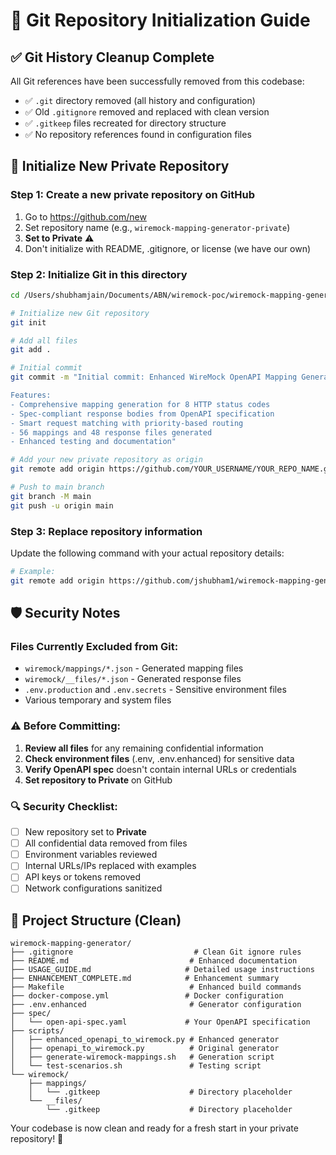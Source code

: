 # 🔄 Git Repository Initialization Guide

## ✅ Git History Cleanup Complete

All Git references have been successfully removed from this codebase:
- ✅ `.git` directory removed (all history and configuration)
- ✅ Old `.gitignore` removed and replaced with clean version
- ✅ `.gitkeep` files recreated for directory structure
- ✅ No repository references found in configuration files

## 🚀 Initialize New Private Repository

### Step 1: Create a new private repository on GitHub
1. Go to https://github.com/new
2. Set repository name (e.g., `wiremock-mapping-generator-private`)
3. **Set to Private** ⚠️
4. Don't initialize with README, .gitignore, or license (we have our own)

### Step 2: Initialize Git in this directory
```bash
cd /Users/shubhamjain/Documents/ABN/wiremock-poc/wiremock-mapping-generator

# Initialize new Git repository
git init

# Add all files
git add .

# Initial commit
git commit -m "Initial commit: Enhanced WireMock OpenAPI Mapping Generator

Features:
- Comprehensive mapping generation for 8 HTTP status codes
- Spec-compliant response bodies from OpenAPI specification  
- Smart request matching with priority-based routing
- 56 mappings and 48 response files generated
- Enhanced testing and documentation"

# Add your new private repository as origin
git remote add origin https://github.com/YOUR_USERNAME/YOUR_REPO_NAME.git

# Push to main branch
git branch -M main
git push -u origin main
```

### Step 3: Replace repository information
Update the following command with your actual repository details:
```bash
# Example:
git remote add origin https://github.com/jshubham1/wiremock-mapping-generator-private.git
```

## 🛡️ Security Notes

### Files Currently Excluded from Git:
- `wiremock/mappings/*.json` - Generated mapping files
- `wiremock/__files/*.json` - Generated response files  
- `.env.production` and `.env.secrets` - Sensitive environment files
- Various temporary and system files

### ⚠️ Before Committing:
1. **Review all files** for any remaining confidential information
2. **Check environment files** (.env, .env.enhanced) for sensitive data
3. **Verify OpenAPI spec** doesn't contain internal URLs or credentials
4. **Set repository to Private** on GitHub

### 🔍 Security Checklist:
- [ ] New repository set to **Private**
- [ ] All confidential data removed from files
- [ ] Environment variables reviewed
- [ ] Internal URLs/IPs replaced with examples
- [ ] API keys or tokens removed
- [ ] Network configurations sanitized

## 📁 Project Structure (Clean)
```
wiremock-mapping-generator/
├── .gitignore                           # Clean Git ignore rules
├── README.md                           # Enhanced documentation
├── USAGE_GUIDE.md                     # Detailed usage instructions
├── ENHANCEMENT_COMPLETE.md            # Enhancement summary
├── Makefile                            # Enhanced build commands
├── docker-compose.yml                 # Docker configuration
├── .env.enhanced                       # Generator configuration
├── spec/
│   └── open-api-spec.yaml             # Your OpenAPI specification
├── scripts/
│   ├── enhanced_openapi_to_wiremock.py # Enhanced generator
│   ├── openapi_to_wiremock.py          # Original generator
│   ├── generate-wiremock-mappings.sh   # Generation script
│   └── test-scenarios.sh               # Testing script
└── wiremock/
    ├── mappings/
    │   └── .gitkeep                    # Directory placeholder
    └── __files/
        └── .gitkeep                    # Directory placeholder
```

Your codebase is now clean and ready for a fresh start in your private repository! 🎉
